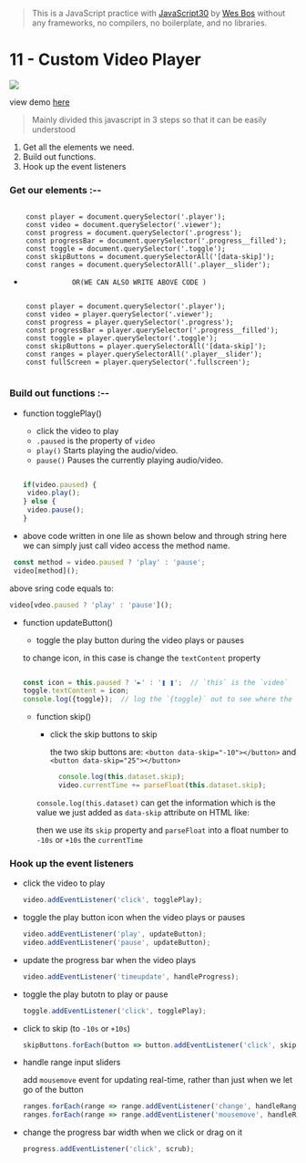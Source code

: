 > This is a JavaScript practice with [JavaScript30](https://javascript30.com/) by [Wes Bos](https://github.com/wesbos) without any frameworks, no compilers, no boilerplate, and no libraries.

# 11 - Custom Video Player

![](images/11_00.png)

view demo [here](https://ramniwasmahala007.github.io/30-Days_JavaScript/11-Custom_Video_Player/)

> Mainly divided this javascript in 3 steps so that it can be easily understood
 1. Get all the elements we need.
 2. Build out functions.
 3. Hook up the event listeners


### Get our elements :--

```js:

    const player = document.querySelector('.player');
    const video = document.querySelector('.viewer');
    const progress = document.querySelector('.progress');
    const progressBar = document.querySelector('.progress__filled');
    const toggle = document.querySelector('.toggle');
    const skipButtons = document.querySelectorAll('[data-skip]');
    const ranges = document.querySelectorAll('.player__slider');

```
-                 OR(WE CAN ALSO WRITE ABOVE CODE )

```JS:
    
    const player = document.querySelector('.player');
    const video = player.querySelector('.viewer');
    const progress = player.querySelector('.progress');
    const progressBar = player.querySelector('.progress__filled');
    const toggle = player.querySelector('.toggle');
    const skipButtons = player.querySelectorAll('[data-skip]');
    const ranges = player.querySelectorAll('.player__slider');
    const fullScreen = player.querySelector('.fullscreen');
    
```

### Build out functions :--

- function togglePlay()
  - click the video to play
  - `.paused` is the property of `video`
  - `play()` Starts playing the audio/video.
  - `pause()` Pauses the currently playing audio/video.

   ```js

  if(video.paused) {
    video.play();
  } else {
    video.pause();
  }
  ```
 - above code written in one lile as shown below and through string here we can simply just call video access 
   the method name.
  ```js
   const method = video.paused ? 'play' : 'pause';
   video[method]();
  ```
 
  above sring code equals to:

  ```js
  video[vdeo.paused ? 'play' : 'pause']();
  ```
- function updateButton()
  - toggle the play button during the video plays or pauses

  to change icon, in this case is change the `textContent` property

  ```js

  const icon = this.paused ? '►' : '❚ ❚';  // `this` is the `video`
  toggle.textContent = icon;
  console.log({toggle});  // log the `{toggle}` out to see where the `textContent` is

  ```

  - function skip()
    - click the skip buttons to skip

      the two skip buttons are: `<button data-skip="-10"></button>` and `<button data-skip="25"></button>`
  
      ```js
        console.log(this.dataset.skip);
        video.currentTime += parseFloat(this.dataset.skip);
      ```
     `console.log(this.dataset)` can get the information which is the value we just added as `data-skip`  attribute on HTML like:

     then we use its `skip` property and `parseFloat` into a float number to `-10s` or `+10s`  the `currentTime`
  
### Hook up the event listeners

- click the video to play

  ```js
  video.addEventListener('click', togglePlay);
  ```

- toggle the play button icon when the video plays or pauses

  ```js
  video.addEventListener('play', updateButton);
  video.addEventListener('pause', updateButton);
  ```

- update the progress bar when the video plays

  ```js
  video.addEventListener('timeupdate', handleProgress);
  ```

- toggle the play butotn to play or pause

  ```js
  toggle.addEventListener('click', togglePlay);
  ```

- click to skip (to `-10s` or `+10s`)

  ```js
  skipButtons.forEach(button => button.addEventListener('click', skip));
  ```

- handle range input sliders

  add `mousemove` event for updating real-time, rather than just when we let go of the button

  ```js
  ranges.forEach(range => range.addEventListener('change', handleRangeUpdate));
  ranges.forEach(range => range.addEventListener('mousemove', handleRangeUpdate));
  ```

- change the progress bar width when we click or drag on it

  ```js
  progress.addEventListener('click', scrub);
  ```


 